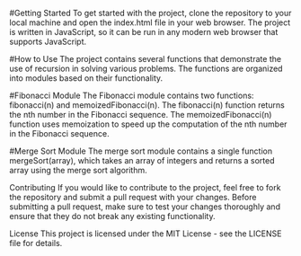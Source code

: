#Getting Started
To get started with the project, clone the repository to your local machine and open the index.html file in your web browser. The project is written in JavaScript, so it can be run in any modern web browser that supports JavaScript.

#How to Use
The project contains several functions that demonstrate the use of recursion in solving various problems. The functions are organized into modules based on their functionality.


#Fibonacci Module
The Fibonacci module contains two functions: fibonacci(n) and memoizedFibonacci(n). The fibonacci(n) function returns the nth number in the Fibonacci sequence. The memoizedFibonacci(n) function uses memoization to speed up the computation of the nth number in the Fibonacci sequence.


#Merge Sort Module
The merge sort module contains a single function mergeSort(array), which takes an array of integers and returns a sorted array using the merge sort algorithm.

Contributing
If you would like to contribute to the project, feel free to fork the repository and submit a pull request with your changes. Before submitting a pull request, make sure to test your changes thoroughly and ensure that they do not break any existing functionality.

License
This project is licensed under the MIT License - see the LICENSE file for details.
